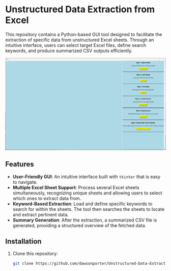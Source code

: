 # Unstructured Data Extraction from Excel

This repository contains a Python-based GUI tool designed to facilitate the extraction of specific data from unstructured Excel sheets. Through an intuitive interface, users can select target Excel files, define search keywords, and produce summarized CSV outputs efficiently.

![Screenshot of the Application](Screenshot%202023-10-26%20134520.png)

## Features

- **User-Friendly GUI**: An intuitive interface built with `tkinter` that is easy to navigate.
- **Multiple Excel Sheet Support**: Process several Excel sheets simultaneously, recognizing unique sheets and allowing users to select which ones to extract data from.
- **Keyword-Based Extraction**: Load and define specific keywords to search for within the sheets. The tool then searches the sheets to locate and extract pertinent data.
- **Summary Generation**: After the extraction, a summarized CSV file is generated, providing a structured overview of the fetched data.

## Installation

1. Clone this repository:
   ```bash
   git clone https://github.com/dawsonporter/Unstructured-Data-Extraction-from-Excel.git
